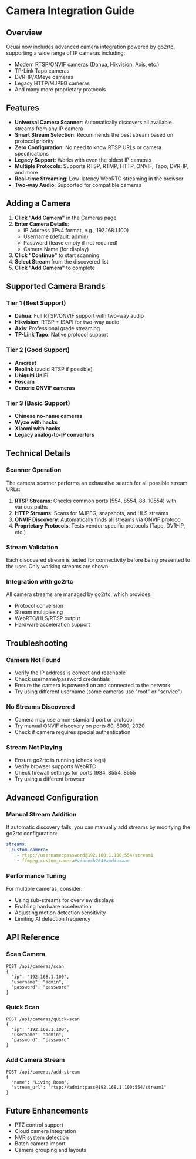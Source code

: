 # Camera Integration Guide

## Overview

Ocuai now includes advanced camera integration powered by go2rtc, supporting a wide range of IP cameras including:

- Modern RTSP/ONVIF cameras (Dahua, Hikvision, Axis, etc.)
- TP-Link Tapo cameras
- DVR-IP/XMeye cameras
- Legacy HTTP/MJPEG cameras
- And many more proprietary protocols

## Features

- **Universal Camera Scanner**: Automatically discovers all available streams from any IP camera
- **Smart Stream Selection**: Recommends the best stream based on protocol priority
- **Zero Configuration**: No need to know RTSP URLs or camera specifications
- **Legacy Support**: Works with even the oldest IP cameras
- **Multiple Protocols**: Supports RTSP, RTMP, HTTP, ONVIF, Tapo, DVR-IP, and more
- **Real-time Streaming**: Low-latency WebRTC streaming in the browser
- **Two-way Audio**: Supported for compatible cameras

## Adding a Camera

1. **Click "Add Camera"** in the Cameras page
2. **Enter Camera Details**:
   - IP Address (IPv4 format, e.g., 192.168.1.100)
   - Username (default: admin)
   - Password (leave empty if not required)
   - Camera Name (for display)
3. **Click "Continue"** to start scanning
4. **Select Stream** from the discovered list
5. **Click "Add Camera"** to complete

## Supported Camera Brands

### Tier 1 (Best Support)
- **Dahua**: Full RTSP/ONVIF support with two-way audio
- **Hikvision**: RTSP + ISAPI for two-way audio
- **Axis**: Professional grade streaming
- **TP-Link Tapo**: Native protocol support

### Tier 2 (Good Support)
- **Amcrest**
- **Reolink** (avoid RTSP if possible)
- **Ubiquiti UniFi**
- **Foscam**
- **Generic ONVIF cameras**

### Tier 3 (Basic Support)
- **Chinese no-name cameras**
- **Wyze with hacks**
- **Xiaomi with hacks**
- **Legacy analog-to-IP converters**

## Technical Details

### Scanner Operation

The camera scanner performs an exhaustive search for all possible stream URLs:

1. **RTSP Streams**: Checks common ports (554, 8554, 88, 10554) with various paths
2. **HTTP Streams**: Scans for MJPEG, snapshots, and HLS streams
3. **ONVIF Discovery**: Automatically finds all streams via ONVIF protocol
4. **Proprietary Protocols**: Tests vendor-specific protocols (Tapo, DVR-IP, etc.)

### Stream Validation

Each discovered stream is tested for connectivity before being presented to the user. Only working streams are shown.

### Integration with go2rtc

All camera streams are managed by go2rtc, which provides:
- Protocol conversion
- Stream multiplexing
- WebRTC/HLS/RTSP output
- Hardware acceleration support

## Troubleshooting

### Camera Not Found
- Verify the IP address is correct and reachable
- Check username/password credentials
- Ensure the camera is powered on and connected to the network
- Try using different username (some cameras use "root" or "service")

### No Streams Discovered
- Camera may use a non-standard port or protocol
- Try manual ONVIF discovery on ports 80, 8080, 2020
- Check if camera requires special authentication

### Stream Not Playing
- Ensure go2rtc is running (check logs)
- Verify browser supports WebRTC
- Check firewall settings for ports 1984, 8554, 8555
- Try using a different browser

## Advanced Configuration

### Manual Stream Addition

If automatic discovery fails, you can manually add streams by modifying the go2rtc configuration:

```yaml
streams:
  custom_camera:
    - rtsp://username:password@192.168.1.100:554/stream1
    - ffmpeg:custom_camera#video=h264#audio=aac
```

### Performance Tuning

For multiple cameras, consider:
- Using sub-streams for overview displays
- Enabling hardware acceleration
- Adjusting motion detection sensitivity
- Limiting AI detection frequency

## API Reference

### Scan Camera
```
POST /api/cameras/scan
{
  "ip": "192.168.1.100",
  "username": "admin",
  "password": "password"
}
```

### Quick Scan
```
POST /api/cameras/quick-scan
{
  "ip": "192.168.1.100",
  "username": "admin",
  "password": "password"
}
```

### Add Camera Stream
```
POST /api/cameras/add-stream
{
  "name": "Living Room",
  "stream_url": "rtsp://admin:pass@192.168.1.100:554/stream1"
}
```

## Future Enhancements

- PTZ control support
- Cloud camera integration
- NVR system detection
- Batch camera import
- Camera grouping and layouts 